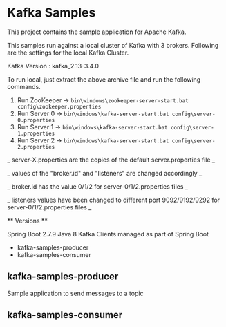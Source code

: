 # Kafka Samples

This project contains the sample application for Apache Kafka.

This samples run against a local cluster of Kafka with 3 brokers. Following are the settings for the local Kafka Cluster.

Kafka Version : kafka_2.13-3.4.0

To run local, just extract the above archive file and run the following commands.

1. Run ZooKeeper -> `bin\windows\zookeeper-server-start.bat config\zookeeper.properties`
2. Run Server 0 -> `bin\windows\kafka-server-start.bat config\server-0.properties`
3. Run Server 1 -> `bin\windows\kafka-server-start.bat config\server-1.properties`
4. Run Server 2 -> `bin\windows\kafka-server-start.bat config\server-2.properties`

  _ server-X.properties are the copies of the default server.properties file _
  
  _ values of the "broker.id" and "listeners" are changed accordingly _
  
  _ broker.id has the value 0/1/2 for server-0/1/2.properties files _
  
  _ listeners values have been changed to different port 9092/9192/9292 for server-0/1/2.properties files _

** Versions **

Spring Boot 2.7.9
Java 8
Kafka Clients managed as part of Spring Boot

- kafka-samples-producer
- kafka-samples-consumer

## kafka-samples-producer

Sample application to send messages to a topic

## kafka-samples-consumer